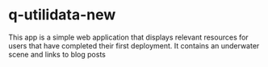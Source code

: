 # q-utilidata-new

This app is a simple web application that displays relevant resources for users that have completed their first deployment. It contains an underwater scene and links to blog posts
